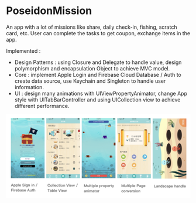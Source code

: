 # PoseidonMission
An app with a lot of missions like share, daily check-in, fishing, scratch card, etc. User can complete the tasks to get coupon, exchange items in the app.

Implemented : 
- Design Patterns : using Closure and Delegate to
handle value, design polymorphism and encapsulation Object to achieve MVC model.
- Core : implement Apple Login and Firebase Cloud Database / Auth to create data source, use Keychain and Singleton to handle user information.
- UI : design many animations with UIViewPropertyAnimator, change App style with UITabBarController and using UICollection view to achieve different performance.

![image](https://github.com/kbl26amy/PoseidonMission/blob/master/app%20introduction.png?raw=true)
